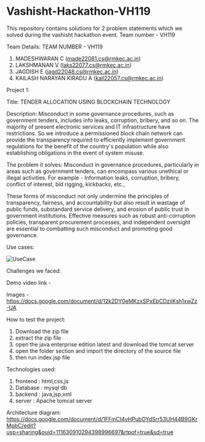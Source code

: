 # Vashisht-Hackathon-VH119
This repository contains solutions for 2 problem statements which we solved during the vashisht hackathon event. Team number - VH119


Team Details: 
TEAM NUMBER - VH119 
1. MADESHWARAN C (made22081.cs@rmkec.ac.in)
2. LAKSHMANAN V (laks22077.cs@rmkec.ac.in)
3. JAGDISH E (jagd22048.cs@rmkec.ac.in)
4. KAILASH NARAYAN KIRADU A (kail22057.cs@rmkec.ac.in)


Project 1:

Title: TENDER ALLOCATION USING BLOCKCHAIN TECHNOLOGY


Description:
Misconduct in some governance procedures, such as government tenders, includes info leaks, corruption, bribery, and so on. The majority of present electronic services and IT infrastructure have restrictions. So we introduce a permissioned block chain network can provide the transparency required to efficiently implement government regulations for the benefit of the country's population while also establishing obligations in the event of system misuse.


The problem it solves:
Misconduct in governance procedures, particularly in areas such as government tenders, can encompass various unethical or illegal activities. For example - Information leaks, corruption, bribery, conflict of interest, bid rigging, kickbacks, etc.,

These forms of misconduct not only undermine the principles of transparency, fairness, and accountability but also result in wastage of public funds, substandard service delivery, and erosion of public trust in government institutions. Effective measures such as robust anti-corruption policies, transparent procurement processes, and independent oversight are essential to combatting such misconduct and promoting good governance.


Use cases:

![UseCase](https://github.com/kailashkiradu/Vashisht-Hackathon-VH119/assets/119476446/4f448f60-4390-4bca-be6c-0df48305f913)



Challenges we faced:

Demo video link -

Images - https://docs.google.com/document/d/12k2DY0eMKzxSPxEbCDziiKsh1xwZz-UA 


How to test the project: 
1. Download the zip file
2. extract the zip file 
3. open the java enterprise edition latest and download the tomcat server
4. open the folder section and import the directory of the source file
5. then run index.jsp file


Technologies used:
1. frontend : html,css,js
2. Database : mysql db
3. backend : java,jsp,xml 
4. server : Apache tomcat server

Architecture diagram: https://docs.google.com/document/d/1FFmCI4vHPubOYdSrr53UH44B9GKrMpbC/edit?usp=sharing&ouid=111630910294398996697&rtpof=true&sd=true
